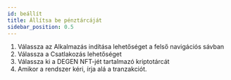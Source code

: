 ```yaml
---
id: beállít
title: Állítsa be pénztárcáját
sidebar_position: 0.5
---
```


1. Válassza az Alkalmazás indítása lehetőséget a felső navigációs sávban
2. Válassza a Csatlakozás lehetőséget
3. Válassza ki a DEGEN NFT-jét tartalmazó kriptotárcát
4. Amikor a rendszer kéri, írja alá a tranzakciót.
